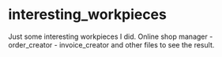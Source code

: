 # interesting_workpieces
Just some interesting workpieces I did.
Online shop manager - order_creator - invoice_creator and other files to see the result.
